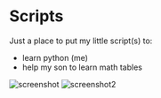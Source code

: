 # Scripts

Just a place to put my little script(s) to:
* learn python (me)
* help my son to learn math tables

![screenshot](https://raw.githubusercontent.com/yeKcim/scripts/master/capture_addition_phone.png) ![screenshot2](https://raw.githubusercontent.com/yeKcim/scripts/master/capture_addition_pc.png)